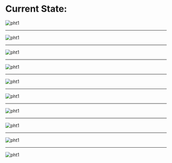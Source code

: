 <h1>Current State:</h1>

<img alt="pht1" src="./i_dont_know_what_to_do/static/images/projectImages/Screenshot_3.png">
<hr>
<img alt="pht1" src="./i_dont_know_what_to_do/static/images/projectImages/Screenshot_11.png">
<hr>
<img alt="pht1" src="i_dont_know_what_to_do/static/images/projectImages/Screenshot_12.png">
<hr>
<img alt="pht1" src="i_dont_know_what_to_do/static/images/projectImages/Screenshot_13.png">
<hr>
<img alt="pht1" src="./i_dont_know_what_to_do/static/images/projectImages/Screenshot_6.png">
<hr>
<img alt="pht1" src="./i_dont_know_what_to_do/static/images/projectImages/Screenshot_7.png">
<hr>
<img alt="pht1" src="./i_dont_know_what_to_do/static/images/projectImages/Screenshot_8.png">
<hr>
<img alt="pht1" src="./i_dont_know_what_to_do/static/images/projectImages/Screenshot_9.png">
<hr>
<img alt="pht1" src="i_dont_know_what_to_do/static/images/projectImages/Screenshot_14.png">
<hr>
<img alt="pht1" src="./i_dont_know_what_to_do/static/images/projectImages/Screenshot_10.png">
